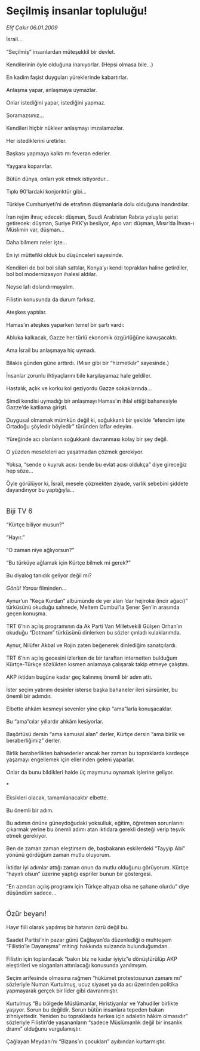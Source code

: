 # Seçilmiş insanlar topluluğu!

*Elif Çakır 06.01.2009*

<div class="taraf_structure_2col_1zq">
<div class="margen_n">



 <p>İsrail... <br/><br/>“Seçilmiş” insanlardan müteşekkil bir devlet. <br/><br/>Kendilerinin öyle olduğuna inanıyorlar. (Hepsi olmasa bile...) <br/><br/>En kadim faşist duyguları yüreklerinde kabartırlar. <br/><br/>Anlaşma yapar, anlaşmaya uymazlar. <br/><br/>Onlar istediğini yapar, istediğini yapmaz. <br/><br/>Soramazsınız... <br/><br/>Kendileri hiçbir nükleer anlaşmayı imzalamazlar. <br/><br/>Her istediklerini üretirler. <br/><br/>Başkası yapmaya kalktı mı feveran ederler. <br/><br/>Yaygara koparırlar. <br/><br/>Bütün dünya, onları yok etmek istiyordur... <br/><br/>Tıpkı 90’lardaki konjonktür gibi... <br/><br/>Türkiye Cumhuriyeti’ni de etrafının düşmanlarla dolu olduğuna inandırdılar. <br/><br/>İran rejim ihraç edecek: düşman, Suudi Arabistan Rabıta yoluyla şeriat getirecek: düşman, Suriye PKK’yı besliyor, Apo var: düşman, Mısır’da İhvan-ı Müslimin var, düşman... <br/><br/>Daha bilmem neler işte... <br/><br/>En iyi müttefiki olduk bu düşünceleri sayesinde. <br/><br/>Kendileri de bol bol silah sattılar, Konya’yı kendi toprakları haline getirdiler, bol bol modernizasyon ihalesi aldılar. <br/><br/>Neyse lafı dolandırmayalım. <br/><br/>Filistin konusunda da durum farksız. <br/><br/>Ateşkes yaptılar. <br/><br/>Hamas’ın ateşkes yaparken temel bir şartı vardı: <br/><br/>Abluka kalkacak, Gazze her türlü ekonomik özgürlüğüne kavuşacaktı. <br/><br/>Ama İsrail bu anlaşmaya hiç uymadı. <br/><br/>Bilakis günden güne arttırdı. (Mısır gibi bir “hizmetkâr” sayesinde.) <br/><br/>İnsanlar zorunlu ihtiyaçlarını bile karşılayamaz hale geldiler. <br/><br/>Hastalık, açlık ve korku kol geziyordu Gazze sokaklarında... <br/><br/>Şimdi kendisi uymadığı bir anlaşmayı Hamas’ın ihlal ettiği bahanesiyle Gazze’de katliama girişti. <br/><br/>Duygusal olmamak mümkün değil ki, soğukkanlı bir şekilde “efendim işte Ortadoğu şöyledir böyledir” türünden laflar edeyim. <br/><br/>Yüreğinde acı olanların soğukkanlı davranması kolay bir şey değil. <br/><br/>O yüzden meseleleri acı yaşatmadan çözmek gerekiyor. <br/><br/>Yoksa, “sende o kuyruk acısı bende bu evlat acısı oldukça” diye gireceğiz hep söze... <br/><br/>Öyle görülüyor ki, İsrail, mesele çözmekten ziyade, varlık sebebini şiddete dayandırıyor bu yaptığıyla...<b></b> <br/><br/><font size="4"><br/>Biji TV 6</font> <br/><br/>“Kürtçe biliyor musun?” <br/><br/>“Hayır.” <br/><br/>“O zaman niye ağlıyorsun?” <br/><br/>“Bu türküye ağlamak için Kürtçe bilmek mi gerek?” <br/><br/>Bu diyalog tanıdık geliyor değil mi? <i><br/><br/>Gönül Yarası</i> filminden... <br/><br/>Aynur’un “Keça Kurdan” albümünde de yer alan ‘dar hejiroke (incir ağacı)” türküsünü okuduğu sahnede, Meltem Cumbul’la Şener Şen’in arasında geçen konuşma. <br/><br/>TRT 6’nın açılış programının da Ak Parti Van Milletvekili Gülşen Orhan’ın okuduğu “Dotmam” türküsünü dinlerken bu sözler çınladı kulaklarımda. <br/><br/>Aynur, Nilüfer Akbal ve Rojin zaten beğenerek dinlediğim sanatçılardı. <br/><br/>TRT 6’nın açılış gecesini izlerken de bir taraftan internetten bulduğum Kürtçe-Türkçe sözlükten kısmen anlamaya çalışarak takip etmeye çalıştım. <br/><br/>AKP iktidarı bugüne kadar geç kalınmış önemli bir adım attı. <br/><br/>İster seçim yatırımı desinler isterse başka bahaneler ileri sürsünler, bu önemli bir adımdır. <br/><br/>Elbette ahkâm kesmeyi sevenler yine çıkıp “ama”larla konuşacaklar. <br/><br/>Bu “ama”cılar yıllardır ahkâm kesiyorlar. <br/><br/>Başörtüsü dersin “ama kamusal alan” derler, Kürtçe dersin “ama birlik ve beraberliğimiz” derler. <br/><br/>Birlik beraberlikten bahsederler ancak her zaman bu topraklarda kardeşçe yaşamayı engellemek için ellerinden geleni yaparlar. <br/><br/>Onlar da bunu bildikleri halde üç maymunu oynamak işlerine geliyor. <br/><br/>* <br/><br/>Eksikleri olacak, tamamlanacaktır elbette. <br/><br/>Bu önemli bir adım. <br/><br/>Bu adımın önüne güneydoğudaki yoksulluk, eğitim, öğretmen sorunlarını çıkarmak yerine bu önemli adımı atan iktidara gerekli desteği verip teşvik etmek gerekiyor. <br/><br/>Ben de zaman zaman eleştirsem de, başbakanın eskilerdeki “Tayyip Abi” yönünü gördüğüm zaman mutlu oluyorum. <br/><br/>İktidar iyi adımlar attığı zaman onun da mutlu olduğunu görüyorum. Kürtçe “hayırlı olsun” üzerine yaptığı espriler bunun bir göstergesi. <br/><br/>“En azından açılış programı için Türkçe altyazı olsa ne şahane olurdu” diye düşündüm sadece... <br/><br/><font size="3"><br/></font><font size="4">Özür beyanı! <br/></font><br/>Hayır fiili olarak yapılmış bir hatanın özrü değil bu. <br/><br/>Saadet Partisi’nin pazar günü Çağlayan’da düzenlediği o muhteşem “Filistin’le Dayanışma” mitingi hakkında suizanda bulunduğumdan. <br/><br/>Filistin için toplanılacak “bakın biz ne kadar iyiyiz”e dönüştürülüp AKP eleştirileri ve sloganları attırılacağı konusunda yanılmışım. <br/><br/>Seçim arifesinde olmasına rağmen “hükümet protestosunun zamanı mı” sözleriyle Numan Kurtulmuş, ucuz siyaset ya da acı üzerinden politika yapmayarak gerçek bir lider gibi davranmıştır. <br/><br/>Kurtulmuş “Bu bölgede Müslümanlar, Hıristiyanlar ve Yahudiler birlikte yaşıyor. Sorun bu değildir. Sorun bütün insanlara tepeden bakan zihniyettedir. Yeniden bu topraklarda herkes için adaletin hâkim olmasıdır” sözleriyle Filistin’de yaşananların “sadece Müslümanlık değil bir insanlık dramı” olduğunu vurgulamıştır. <br/><br/>Çağlayan Meydanı’nı “Bizans’ın çocukları” ayıbından kurtarmıştır.</p>

<br/>


<div id="taraf_not">
</div>

</div>


</div>
